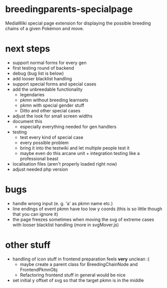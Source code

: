 # breedingparents-specialpage
MediaWiki special page extension for displaying the possible breeding chains of a given Pokémon and move.

# next steps
* support normal forms for every gen
* first testing round of backend
* debug (bug list is below)
* add looser blacklist handling
* support special forms and special cases
* add the unbreedable functionality
  * legendaries
  * pkmn without breeding learnsets
  * pkmn with special gender stuff
  * Ditto and other special cases
* adjust the look for small screen widths
* document this
  * especially everything needed for gen handlers
* testing
  * test every kind of special case
  * every possible problem
  * bring it into the testwiki and let multiple people test it
  * maybe even do this arcane unit + integration testing like a professional beast
* localisation files (aren't properly loaded right now)
* adjust needed php version

# bugs
* handle wrong input (e. g. 'a' as pkmn name etc.)
* line endings of event pkmn have too low y coords (this is so little though that you can ignore it)
* the page freezes sometimes when moving the svg of extreme cases with looser blacklist handling (more in svgMover.js)

# other stuff
* handling of icon stuff in frontend preparation feels **very** unclean :(
  * maybe create a parent class for BreedingChainNode and FrontendPkmnObj
  * Refactoring frontend stuff in general would be nice
* set initial y offset of svg so that the target pkmn is in the middle